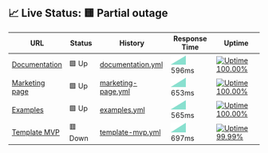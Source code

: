 ## 📈 Live Status: <!--live status--> **🟨 Partial outage**

<!--start: status pages-->
<!-- This summary is generated by Upptime (https://github.com/upptime/upptime) -->
<!-- Do not edit this manually, your changes will be overwritten -->

| URL                                                    | Status  | History                                                                                                       | Response Time                                                                       | Uptime                                                                                                                                                                                                                                             |
| ------------------------------------------------------ | ------- | ------------------------------------------------------------------------------------------------------------- | ----------------------------------------------------------------------------------- | -------------------------------------------------------------------------------------------------------------------------------------------------------------------------------------------------------------------------------------------------- |
| [Documentation](https://documentation.platformos.com/) | 🟩 Up   | [documentation.yml](https://github.com/pavelloz/instances-uptimez/commits/master/history/documentation.yml)   | <img alt="Response time graph" src="./graphs/documentation.png" height="20"> 596ms  | [![Uptime 100.00%](https://img.shields.io/endpoint?url=https%3A%2F%2Fraw.githubusercontent.com%2Fpavelloz%2Finstances-uptimez%2Fmaster%2Fapi%2Fdocumentation%2Fuptime.json)](https://pavelloz.github.io/instances-uptimez/history/documentation)   |
| [Marketing page](https://www.platformos.com/)          | 🟩 Up   | [marketing-page.yml](https://github.com/pavelloz/instances-uptimez/commits/master/history/marketing-page.yml) | <img alt="Response time graph" src="./graphs/marketing-page.png" height="20"> 653ms | [![Uptime 100.00%](https://img.shields.io/endpoint?url=https%3A%2F%2Fraw.githubusercontent.com%2Fpavelloz%2Finstances-uptimez%2Fmaster%2Fapi%2Fmarketing-page%2Fuptime.json)](https://pavelloz.github.io/instances-uptimez/history/marketing-page) |
| [Examples](https://examples.platform-os.com/)          | 🟩 Up   | [examples.yml](https://github.com/pavelloz/instances-uptimez/commits/master/history/examples.yml)             | <img alt="Response time graph" src="./graphs/examples.png" height="20"> 565ms       | [![Uptime 100.00%](https://img.shields.io/endpoint?url=https%3A%2F%2Fraw.githubusercontent.com%2Fpavelloz%2Finstances-uptimez%2Fmaster%2Fapi%2Fexamples%2Fuptime.json)](https://pavelloz.github.io/instances-uptimez/history/examples)             |
| [Template MVP](https://getmarketplace.co)              | 🟥 Down | [template-mvp.yml](https://github.com/pavelloz/instances-uptimez/commits/master/history/template-mvp.yml)     | <img alt="Response time graph" src="./graphs/template-mvp.png" height="20"> 697ms   | [![Uptime 99.99%](https://img.shields.io/endpoint?url=https%3A%2F%2Fraw.githubusercontent.com%2Fpavelloz%2Finstances-uptimez%2Fmaster%2Fapi%2Ftemplate-mvp%2Fuptime.json)](https://pavelloz.github.io/instances-uptimez/history/template-mvp)      |

<!--end: status pages-->
